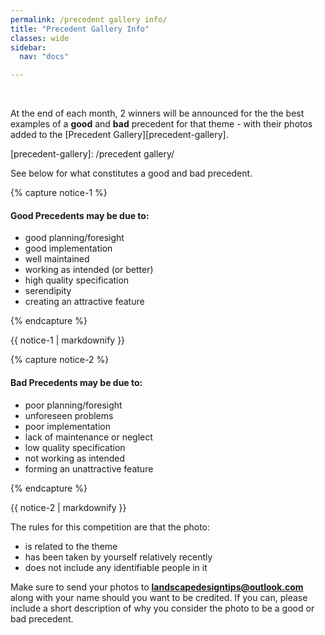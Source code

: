 ```yaml
---
permalink: /precedent gallery info/
title: "Precedent Gallery Info"
classes: wide
sidebar:
  nav: "docs"

---
```



<BR>
  

At the end of each month, 2 winners will be announced for the the best examples of a **good** and **bad** precedent for that theme - with their photos added to the [Precedent Gallery][precedent-gallery]. 

[precedent-gallery]: /precedent gallery/

See below for what constitutes a good and bad precedent.

{% capture notice-1 %}
#### Good Precedents may be due to:

* good planning/foresight
* good implementation
* well maintained
* working as intended (or better)
* high quality specification
* serendipity
* creating an attractive feature

{% endcapture %}

<div class="notice">
  {{ notice-1 | markdownify }}
</div>

{% capture notice-2 %}
#### Bad Precedents may be due to:

- poor planning/foresight
- unforeseen problems
- poor implementation
- lack of maintenance or neglect
- low quality specification
- not working as intended
- forming an unattractive feature


{% endcapture %}

<div class="notice">
  {{ notice-2 | markdownify }}
</div>



The rules for this competition are that the photo:
* is related to the theme
* has been taken by yourself relatively recently
* does not include any identifiable people in it

Make sure to send your photos to **landscapedesigntips@outlook.com** along with your name should you want to be credited. If you can, please include a short description of why you consider the photo to be a good or bad precedent.

